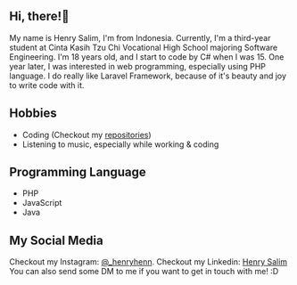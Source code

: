 ## Hi, there!👋

<p>
  My name is Henry Salim, I'm from Indonesia. Currently, I'm a third-year student at Cinta Kasih Tzu Chi Vocational High School majoring Software Engineering.
  I'm 18 years old, and I start to code by C# when I was 15. One year later, I was interested in web programming, especially using PHP language. I do really like Laravel Framework,
  because of it's beauty and joy to write code with it.
</p>

## Hobbies

- Coding (Checkout my <a href="https://github.com/henryhenn">repositories</a>)
- Listening to music, especially while working & coding

## Programming Language

- PHP
- JavaScript
- Java

## My Social Media

<p>
  Checkout my Instagram:  <a href="https://instagram.com/_henryhenn" alt="My Instagram" target="_blank">@_henryhenn</a>.
  Checkout my Linkedin: <a href="https://www.linkedin.com/in/henrysalim-0170b4224/" alt="My Linkedin" target="_blank">Henry Salim</a>
  You can also send some DM to me if you want to get in touch with me! :D
</p>
